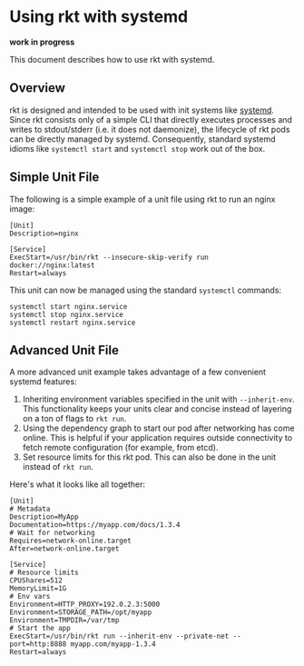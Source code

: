 # Using rkt with systemd

**work in progress**

This document describes how to use rkt with systemd.

## Overview

rkt is designed and intended to be used with init systems like [systemd](http://www.freedesktop.org/wiki/Software/systemd/).
Since rkt consists only of a simple CLI that directly executes processes and writes to stdout/stderr (i.e. it does not daemonize), the lifecycle of rkt pods can be directly managed by systemd.
Consequently, standard systemd idioms like `systemctl start` and `systemctl stop` work out of the box.

## Simple Unit File

The following is a simple example of a unit file using rkt to run an nginx image:

```
[Unit]
Description=nginx

[Service]
ExecStart=/usr/bin/rkt --insecure-skip-verify run docker://nginx:latest
Restart=always
```

This unit can now be managed using the standard `systemctl` commands:

```
systemctl start nginx.service
systemctl stop nginx.service
systemctl restart nginx.service
```

## Advanced Unit File

A more advanced unit example takes advantage of a few convenient systemd features:

1. Inheriting environment variables specified in the unit with `--inherit-env`. This functionality keeps your units clear and concise instead of layering on a ton of flags to `rkt run`.
2. Using the dependency graph to start our pod after networking has come online. This is helpful if your application requires outside connectivity to fetch remote configuration (for example, from etcd).
3. Set resource limits for this rkt pod. This can also be done in the unit instead of `rkt run`.
 
Here's what it looks like all together:

```
[Unit]
# Metadata
Description=MyApp
Documentation=https://myapp.com/docs/1.3.4
# Wait for networking
Requires=network-online.target
After=network-online.target

[Service]
# Resource limits
CPUShares=512
MemoryLimit=1G
# Env vars
Environment=HTTP_PROXY=192.0.2.3:5000
Environment=STORAGE_PATH=/opt/myapp
Environment=TMPDIR=/var/tmp
# Start the app
ExecStart=/usr/bin/rkt run --inherit-env --private-net --port=http:8888 myapp.com/myapp-1.3.4
Restart=always
```
